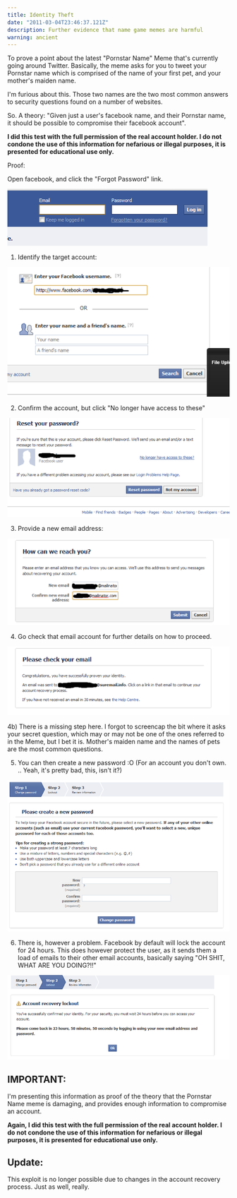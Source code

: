 ```yaml
---
title: Identity Theft
date: "2011-03-04T23:46:37.121Z"
description: Further evidence that name game memes are harmful
warning: ancient
---
```


To prove a point about the latest "Pornstar Name" Meme that's currently going around Twitter.  Basically, the meme asks for you to tweet your Pornstar name which is comprised of the name of your first pet, and your mother's maiden name. 

I'm furious about this.  Those two names are the two most common answers to security questions found on a number of websites.

So.  A theory: "Given just a user's facebook name, and their Pornstar name, it should be possible to compromise their facebook account".

**I did this test with the full permission of the real account holder.  I do not condone the use of this information for nefarious or illegal purposes, it is presented for educational use only.**

Proof:

Open facebook, and click the "Forgot Password" link.

![step 1](./step1_.png)

1) Identify the target account:

![step 2](./step2_.png)

2) Confirm the account, but click "No longer have access to these"

![step 3](./step3.png)

3) Provide a new email address:

![step 4](./step4.png)

4) Go check that email account for further details on how to proceed.

![step 5](./step5.png)

4b) There is a missing step here.  I forgot to screencap the bit where it asks your secret question, which may or may not be one of the ones referred to in the Meme, but I bet it is.  Mother's maiden name and the names of pets are the most common questions.

5) You can then create a new password :O (For an account you don't own. .. Yeah, it's pretty bad, this, isn't it?)

![step 7](./step7.png)

6) There is, however a problem.  Facebook by default will lock the account for 24 hours.  This does however protect the user, as it sends them a load of emails to their other email accounts, basically saying "OH SHIT, WHAT ARE YOU DOING?!!"

![Oops.](./oops.png)

## IMPORTANT:

I'm presenting this information as proof of the theory that the Pornstar Name meme is damaging, and provides enough information to compromise an account.  

**Again, I did this test with the full permission of the real account holder.  I do not condone the use of this information for nefarious or illegal purposes, it is presented for educational use only.**

Update:
-------
This exploit is no longer possible due to changes in the account recovery process.  Just as well, really.


